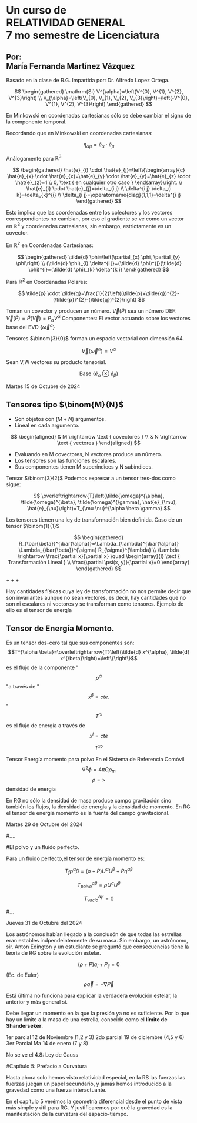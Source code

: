 # Un curso de <br> RELATIVIDAD GENERAL <br> 7 mo semestre de Licenciatura 

## Por: <br> María Fernanda Martínez Vázquez

Basado en la clase de R.G. Impartida por: Dr. Alfredo Lopez Ortega.

$$
\begin{gathered}
\mathrm{Si} V^{\alpha}=\left(V^{0}, V^{1}, V^{2}, V^{3}\right) \\
V_{\alpha}=\left(V_{0}, V_{1}, V_{2}, V_{3}\right)=\left(-V^{0}, V^{1}, V^{2}, V^{3}\right)
\end{gathered}
$$

En Minkowski en coordenadas cartesianas sólo se debe cambiar el signo de la componente temporal.

Recordando que en Minkowski en coordenadas cartesianas:

$$
\eta_{\alpha \beta}=\hat{e}_{\alpha} \cdot \hat{e}_{\beta}
$$

Análogamente para $\mathbb{R}^{3}$

$$
\begin{gathered}
\hat{e}_{i} \cdot \hat{e}_{j}=\left\{\begin{array}{c}
\hat{e}_{x} \cdot \hat{e}_{x}=\hat{e}_{y} \cdot \hat{e}_{y}=\hat{e}_{z} \cdot \hat{e}_{z}=1 \\
0, \text { en cualquier otro caso }
\end{array}\right. \\
\hat{e}_{i} \cdot \hat{e}_{j}=\delta_{i j} \\
\delta^{i j} \delta_{i k}=\delta_{k}^{i} \\
\delta_{i j}=\operatorname{diag}(1,1,1)=\delta^{i j}
\end{gathered}
$$

Esto implica que las coordenadas entre los colectores y los vectores correspondientes no cambian, por eso el gradiente se ve como un vector en $\mathbb{R}^{3}$ y coordenadas cartesianas, sin embargo, estrictamente es un covector.

En $\mathbb{R}^{2}$ en Coordenadas Cartesianas:

$$
\begin{gathered}
\tilde{d} \phi=\left(\partial_{x} \phi, \partial_{y} \phi\right) \\
(\tilde{d} \phi)_{i} \delta^{i j}=(\tilde{d} \phi)^{j}(\tilde{d} \phi)^{i}=(\tilde{d} \phi)_{k} \delta^{k i}
\end{gathered}
$$

Para $\mathbb{R}^{2}$ en Coordenadas Polares:

$$
\tilde{p} \cdot \tilde{q}=\frac{1}{2}\left((\tilde{p}+\tilde{q})^{2}-(\tilde{p})^{2}-(\tilde{q})^{2}\right)
$$

Toman un covector y producen un número.
$\vec{V}(\tilde{P})$ sea un número
DEF: $\vec{V}(\tilde{P})=\tilde{P}(\vec{V})=P_{\alpha} V^{\alpha}$
Componentes: El vector actuando sobre los vectores base del EVD $\left\{\vec{\omega}^{\alpha}\right\}$

Tensores $\binom{3}{0}$ forman un espacio vectorial con dimensión 64.

$$
\vec{V}\left(\vec{\omega}^{\alpha}\right)=V^{\alpha}
$$

Sean V,W vectores su producto tensorial.

$$
\text { Base }\left\{\hat{e}_{\alpha} \otimes \hat{e}_{\beta}\right\}
$$

Martes 15 de Octubre de 2024

## Tensores tipo $\binom{M}{N}$

- Son objetos con $(M+N)$ argumentos.
- Lineal en cada argumento.

$$
\begin{aligned}
& M \rightarrow \text { covectores } \\
& N \rightarrow \text { vectores }
\end{aligned}
$$

- Evaluando en M covectores, N vectores produce un número.
- Los tensores son las funciones escalares.
- Sus componentes tienen M superíndices y N subíndices.

Tensor $\binom{3}{2}$
Podemos expresar a un tensor tres-dos como sigue:

$$
\overleftrightarrow{T}\left(\tilde{\omega}^{\alpha}, \tilde{\omega}^{\beta}, \tilde{\omega}^{\gamma}, \hat{e}_{\mu}, \hat{e}_{\nu}\right)=T_{\mu \nu}^{\alpha \beta \gamma}
$$

Los tensores tienen una ley de transformación bien definida. Caso de un tensor $\binom{1}{1}$

$$
\begin{gathered}
R_{\bar{\beta}}^{\bar{\alpha}}=\Lambda_{\lambda}^{\bar{\alpha}} \Lambda_{\bar{\beta}}^{\sigma} R_{\sigma}^{\lambda} \\
\Lambda \rightarrow \frac{\partial x}{\partial x} \quad \begin{array}{l}
\text { Transformación Lineal } \\
\frac{\partial \psi(x, y)}{\partial x}=0
\end{array}
\end{gathered}
$$

$+++$

Hay cantidades físicas cuya ley de transformación no nos permite decir que son invariantes aunque no sean vectores, es decir, hay cantidades que no son ni escalares ni vectores y se transforman como tensores. Ejemplo de ello es el tensor de energía

## Tensor de Energía Momento.

Es un tensor dos-cero tal que sus componentes son:
$$T^{\alpha \beta}=\overleftrightarrow{T}\left(\tilde{d} x^{\alpha}, \tilde{d} x^{\beta}\right)=\left\{\right\}$$ es el flujo de la componente " $$ p^{\alpha}$$ "a través de " $$x^{\beta}=c t e . $$"  $$ T^{o i} $$ es el flujo de energía a través de $$ x^{i}=c t e$$

$$T^{x o}$$

Tensor Energía momento para polvo
En el Sistema de Referencia Comóvil
$$\nabla^{2} \phi=4 \pi G \rho_{m}$$
$$\rho=>$$densidad de energia

En RG no sólo la densidad de masa produce campo gravitación sino también los flujos, la densidad de energía y la densidad de momento. En RG el tensor de energía momento es la fuente del campo gravitacional.

Martes 29 de Octubre del 2024

#....


#El polvo y un fluido perfecto.

Para un fluido perfecto,el tensor de energía momento es:

$$ T_fp ^\alpha\beta = (\rho+P)U^\alpha U^\beta+ P\eta^{\alpha \beta}  $$

$$ T_{polvo}^{\alpha \beta}=\rho U^{\alpha}U^\beta$$

$$ T_{vacio}^{\alpha\beta}=0 $$

#...

Jueves 31 de Octubre del 2024

Los astrónomos habían llegado a la conclusón de que todas las estrellas eran estables indpendeintemente de su masa.
Sin embargo, un astrónomo, sir. Anton Edington y un estudiante se preguntó que consecuencias tiene la teoría de RG sobre la evolución estelar.

$$ (\rho + P)a_i+P_{ij}=0 $$ (Ec. de Euler)
$$ \rho \vec{a} = -\nabla \vec{P} $$ 

Está última no funciona para explicar la verdadera evolución estelar, la anterior y más general sí.
   
Debe llegar un momento en la que la presión ya no es suficiente. Por lo que hay un limite a la masa de una estrella, conocido como el **límite de Shanderseker**.

1er parcial 12 de Noviembre		(1,2 y 3)
2do parcial 19 de diciembre		(4,5 y 6)
3er Parcial Ma 14 de enero		(7 y 8)

No se ve el 4.8: Ley de Gauss

#Capítulo 5: Prefacío a Curvatura

Hasta ahora solo hemos visto relatividad especial, en la RS las fuerzas las fuerzas juegan un papel secundario, y jamás hemos introducido a la gravedad como una fuerza interactuante.

En el capítulo 5 verémos la geometría diferencial desde el punto de vista más simple y útil para RG. Y justificaremos por qué la gravedad es la manifestación de la curvatura del espacio-tiempo.

